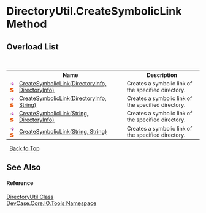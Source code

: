 # DirectoryUtil.CreateSymbolicLink Method 
 


## Overload List
&nbsp;<table><tr><th></th><th>Name</th><th>Description</th></tr><tr><td>![Public method](media/pubmethod.gif "Public method")![Static member](media/static.gif "Static member")</td><td><a href="M_DevCase_Core_IO_Tools_DirectoryUtil_CreateSymbolicLink">CreateSymbolicLink(DirectoryInfo, DirectoryInfo)</a></td><td>
Creates a symbolic link of the specified directory.</td></tr><tr><td>![Public method](media/pubmethod.gif "Public method")![Static member](media/static.gif "Static member")</td><td><a href="M_DevCase_Core_IO_Tools_DirectoryUtil_CreateSymbolicLink_1">CreateSymbolicLink(DirectoryInfo, String)</a></td><td>
Creates a symbolic link of the specified directory.</td></tr><tr><td>![Public method](media/pubmethod.gif "Public method")![Static member](media/static.gif "Static member")</td><td><a href="M_DevCase_Core_IO_Tools_DirectoryUtil_CreateSymbolicLink_2">CreateSymbolicLink(String, DirectoryInfo)</a></td><td>
Creates a symbolic link of the specified directory.</td></tr><tr><td>![Public method](media/pubmethod.gif "Public method")![Static member](media/static.gif "Static member")</td><td><a href="M_DevCase_Core_IO_Tools_DirectoryUtil_CreateSymbolicLink_3">CreateSymbolicLink(String, String)</a></td><td>
Creates a symbolic link of the specified directory.</td></tr></table>&nbsp;
<a href="#directoryutil.createsymboliclink-method">Back to Top</a>

## See Also


#### Reference
<a href="T_DevCase_Core_IO_Tools_DirectoryUtil">DirectoryUtil Class</a><br /><a href="N_DevCase_Core_IO_Tools">DevCase.Core.IO.Tools Namespace</a><br />